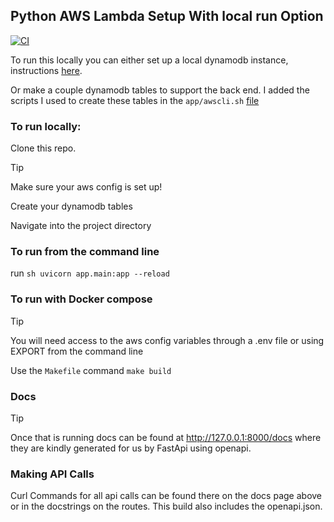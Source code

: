## Python AWS Lambda Setup With local run Option

[![CI](https://github.com/JadeCara/aws_lambda_api_example/actions/workflows/ci.yml/badge.svg)](https://github.com/JadeCara/aws_lambda_api_example/actions/workflows/ci.yml)

To run this locally you can either set up a local dynamodb instance, instructions [here](https://docs.aws.amazon.com/amazondynamodb/latest/developerguide/DynamoDBLocal.html).

Or make a couple dynamodb tables to support the back end. I added the scripts I used to create these tables in the `app/awscli.sh` [file](https://github.com/JadeCara/aws_lambda_api_example/blob/a5569b2dd3500fcb24fb299388f1e08a85594296/app/awscli.sh)

### To run locally:
Clone this repo. 

>[!TIP]
> Make sure your aws config is set up!

Create your dynamodb tables

Navigate into the project directory

### To run from the command line

run ```sh uvicorn app.main:app --reload```


### To run with Docker compose

>[!TIP]
> You will need access to the aws config variables through a .env file or using EXPORT from the command line

Use the `Makefile` command `make build` 

### Docs

>[!TIP]
> Once that is running docs can be found at http://127.0.0.1:8000/docs where they are kindly generated for us by FastApi using openapi. 

### Making API Calls

Curl Commands for all api calls can be found there on the docs page above or in the docstrings on the routes. This build also includes the openapi.json.
